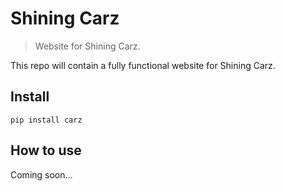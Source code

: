 # Shining Carz
> Website for Shining Carz.


This repo will contain a fully functional website for Shining Carz.

## Install

`pip install carz`

## How to use

Coming soon...
